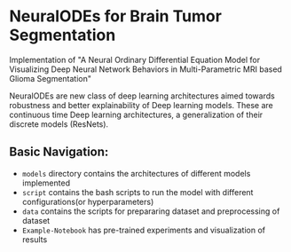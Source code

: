 # NeuralODEs for Brain Tumor Segmentation

Implementation of "A Neural Ordinary Differential Equation Model for Visualizing Deep Neural Network Behaviors in Multi-Parametric MRI based Glioma Segmentation"

NeuralODEs are new class of deep learning architectures aimed towards robustness and better explainability of Deep learning models. These are continuous time Deep learning architectures, a generalization of their discrete models (ResNets).   

## Basic Navigation:
* `models` directory contains the architectures of different models implemented
* `script` contains the bash scripts to run the model with different configurations(or hyperparameters)
* `data` contains the scripts for prepararing dataset and preprocessing of dataset
* `Example-Notebook` has pre-trained experiments and visualization of results
